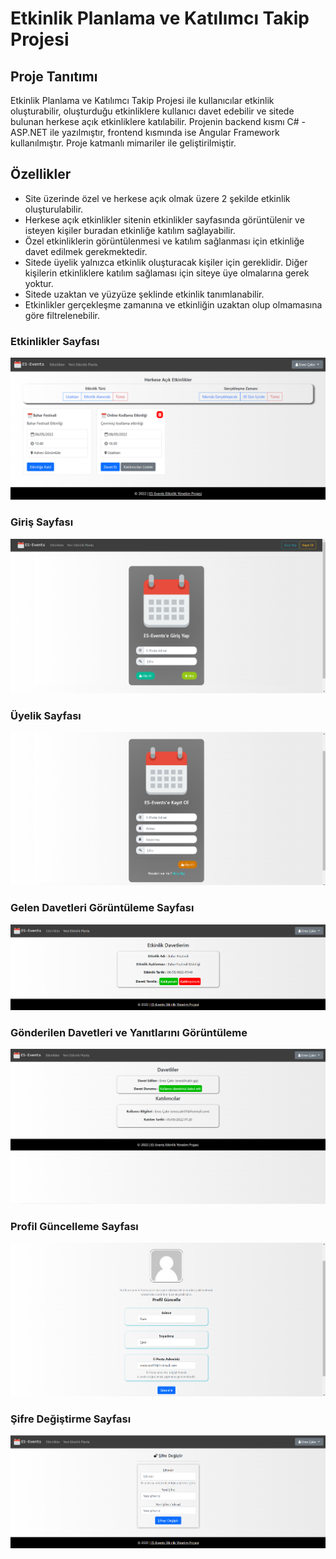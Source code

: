 # Etkinlik Planlama ve Katılımcı Takip Projesi

## Proje Tanıtımı

Etkinlik Planlama ve Katılımcı Takip Projesi ile kullanıcılar etkinlik oluşturabilir, oluşturduğu etkinliklere kullanıcı davet edebilir ve sitede bulunan herkese açık etkinliklere katılabilir. Projenin backend kısmı C# - ASP.NET ile yazılmıştır, frontend kısmında ise Angular Framework kullanılmıştır. Proje katmanlı mimariler ile geliştirilmiştir.

## Özellikler

- Site üzerinde özel ve herkese açık olmak üzere 2 şekilde etkinlik oluşturulabilir.
- Herkese açık etkinlikler sitenin etkinlikler sayfasında görüntülenir ve isteyen kişiler buradan etkinliğe katılım sağlayabilir.
- Özel etkinliklerin görüntülenmesi ve katılım sağlanması için etkinliğe davet edilmek gerekmektedir.
- Sitede üyelik yalnızca etkinlik oluşturacak kişiler için gereklidir. Diğer kişilerin etkinliklere katılım sağlaması için siteye üye olmalarına gerek yoktur.
- Sitede uzaktan ve yüzyüze şeklinde etkinlik tanımlanabilir.
- Etkinlikler gerçekleşme zamanına ve etkinliğin uzaktan olup olmamasına göre filtrelenebilir.

### Etkinlikler Sayfası

![Etkinlikler](https://raw.githubusercontent.com/enescakr55/EtkinlikPlanlama-Frontend/master/ProjectImages/events.PNG)

### Giriş Sayfası

![Giriş](https://raw.githubusercontent.com/enescakr55/EtkinlikPlanlama-Frontend/master/ProjectImages/giris.png)

### Üyelik Sayfası

![Üyelik](https://raw.githubusercontent.com/enescakr55/EtkinlikPlanlama-Frontend/master/ProjectImages/register.png)

### Gelen Davetleri Görüntüleme Sayfası

![Gelen Davetler](https://raw.githubusercontent.com/enescakr55/EtkinlikPlanlama-Frontend/master/ProjectImages/gelen%20davetler.png)


### Gönderilen Davetleri ve Yanıtlarını Görüntüleme

![Davet Yanıtları](https://raw.githubusercontent.com/enescakr55/EtkinlikPlanlama-Frontend/master/ProjectImages/invitations.png)


### Profil Güncelleme Sayfası

![Profil Güncelleme](https://raw.githubusercontent.com/enescakr55/EtkinlikPlanlama-Frontend/master/ProjectImages/profile-update.png)


### Şifre Değiştirme Sayfası

![Sifre Degistir](https://raw.githubusercontent.com/enescakr55/EtkinlikPlanlama-Frontend/master/ProjectImages/changePassword.png)
